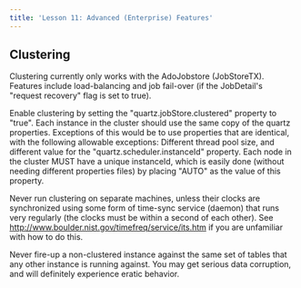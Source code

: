 ```yaml
---
title: 'Lesson 11: Advanced (Enterprise) Features'
---
```


## Clustering

Clustering currently only works with the AdoJobstore (JobStoreTX). Features include load-balancing and job fail-over (if the JobDetail's "request recovery" flag is set to true).

Enable clustering by setting the "quartz.jobStore.clustered" property to "true". 
Each instance in the cluster should use the same copy of the quartz properties. 
Exceptions of this would be to use properties that are identical, with the following allowable exceptions: 
Different thread pool size, and different value for the "quartz.scheduler.instanceId" property. 
Each node in the cluster MUST have a unique instanceId, which is easily done (without needing different properties files) by placing "AUTO" as the value of this property.

Never run clustering on separate machines, unless their clocks are synchronized using some form of time-sync service (daemon) that runs very regularly
(the clocks must be within a second of each other). See <a href="http://www.boulder.nist.gov/timefreq/service/its.htm">http://www.boulder.nist.gov/timefreq/service/its.htm</a>
if you are unfamiliar with how to do this.

Never fire-up a non-clustered instance against the same set of tables that any other instance is running against. 
You may get serious data corruption, and will definitely experience eratic behavior.
